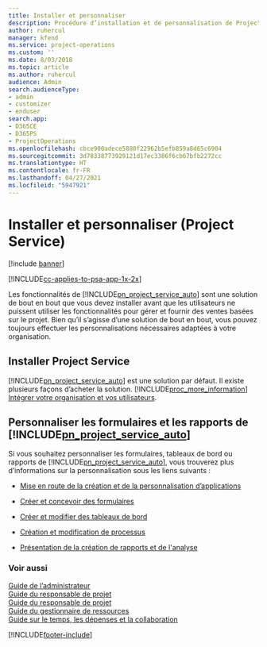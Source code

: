 ```yaml
---
title: Installer et personnaliser
description: Procédure d’installation et de personnalisation de Project Service
author: ruhercul
manager: kfend
ms.service: project-operations
ms.custom: ''
ms.date: 8/03/2018
ms.topic: article
ms.author: ruhercul
audience: Admin
search.audienceType:
- admin
- customizer
- enduser
search.app:
- D365CE
- D365PS
- ProjectOperations
ms.openlocfilehash: cbce900adece5880f22962b5efb859a8d65c6904
ms.sourcegitcommit: 3d78338773929121d17ec3386f6cb67bfb2272cc
ms.translationtype: HT
ms.contentlocale: fr-FR
ms.lasthandoff: 04/27/2021
ms.locfileid: "5947921"
---
```

# <a name="install-and-customize-project-service"></a>Installer et personnaliser (Project Service)

[!include [banner](../includes/psa-now-project-operations.md)]

[!INCLUDE[cc-applies-to-psa-app-1x-2x](../includes/cc-applies-to-psa-app-1x-2x.md)]

Les fonctionnalités de [!INCLUDE[pn_project_service_auto](../includes/pn-project-service-auto.md)] sont une solution de bout en bout que vous devez installer avant que les utilisateurs ne puissent utiliser les fonctionnalités pour gérer et fournir des ventes basées sur le projet. Bien qu’il s’agisse d’une solution de bout en bout, vous pouvez toujours effectuer les personnalisations nécessaires adaptées à votre organisation.  
<!-- TODO: I expect to find the information on how to get and install this here. Please find that and add it here. Same for Project Service.--> 
  
## <a name="install-project-service"></a>Installer Project Service  
 [!INCLUDE[pn_project_service_auto](../includes/pn-project-service-auto.md)] est une solution par défaut. Il existe plusieurs façons d’acheter la solution. [!INCLUDE[proc_more_information](../includes/proc-more-information.md)] [Intégrer votre organisation et vos utilisateurs](/dynamics365/customerengagement/on-premises/admin/onboard-your-organization-and-users-to-dynamics-365-online).  
  
## <a name="customize-pn_project_service_auto-forms-and-reports"></a>Personnaliser les formulaires et les rapports de [!INCLUDE[pn_project_service_auto](../includes/pn-project-service-auto.md)]  
 Si vous souhaitez personnaliser les formulaires, tableaux de bord ou rapports de [!INCLUDE[pn_project_service_auto](../includes/pn-project-service-auto.md)], vous trouverez plus d’informations sur la personnalisation sous les liens suivants :  
  
- [Mise en route de la création et de la personnalisation d’applications](/dynamics365/customerengagement/on-premises/customize/getting-started-customization)  
  
- [Créer et concevoir des formulaires](/dynamics365/customerengagement/on-premises/customize/create-design-forms)  
  
- [Créer et modifier des tableaux de bord](/dynamics365/customerengagement/on-premises/customize/create-edit-dashboards)  
  
- [Création et modification de processus](/dynamics365/customerengagement/on-premises/customize/guide-staff-through-common-tasks-processes)  
  
- [Présentation de la création de rapports et de l'analyse](/dynamics365/customerengagement/on-premises/analytics/reporting-analytics-with-dynamics-365)  
  
### <a name="see-also"></a>Voir aussi  
 [Guide de l’administrateur](../psa/admin-guide.md)   
 [Guide du responsable de projet](../psa/account-manager-guide.md)   
 [Guide du responsable de projet](../psa/project-manager-guide.md)   
 [Guide du gestionnaire de ressources](../psa/resource-manager-guide.md)   
 [Guide sur le temps, les dépenses et la collaboration](../psa/time-expense-collaboration-guide.md)


[!INCLUDE[footer-include](../includes/footer-banner.md)]